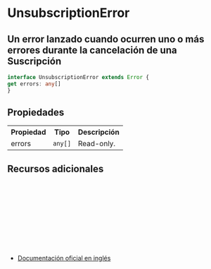 # UnsubscriptionError

<h2 class="subtitle">Un error lanzado cuando ocurren uno o más errores durante la cancelación de una Suscripción</h2>

```typescript
interface UnsubscriptionError extends Error {
get errors: any[]
}
```

## Propiedades

<table>
<tr><th>Propiedad</th><th>Tipo</th><th>Descripción</th></tr>
<tr><td>errors</td><td><code>any[]</code></td><td>Read-only.</td></tr>
</table>

## Recursos adicionales

<a target="_blank" href="https://github.com/ReactiveX/rxjs/blob/6.5.5/src/internal/util/UnsubscriptionError.ts#L30-L29">
<svg>
  <use xlink:href="/assets/icons/source.svg#source-code"></use>
</svg>
</a>
</div>

- <a target="_blank" href="https://rxjs.dev/api/index/interface/UnsubscriptionError">Documentación oficial en inglés</a>
